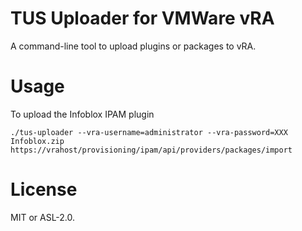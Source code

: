 # TUS Uploader for VMWare vRA

A command-line tool to upload plugins or packages to vRA.

# Usage

To upload the Infoblox IPAM plugin

```
./tus-uploader --vra-username=administrator --vra-password=XXX Infoblox.zip https://vrahost/provisioning/ipam/api/providers/packages/import
```

# License

MIT or ASL-2.0.
